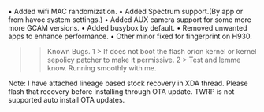 





•  Added wifi MAC randomization.
•  Added Spectrum support.(By app or from havoc system settings.)
•  Added AUX camera support for some more more GCAM versions.
•  Added busybox by default.
•  Removed unwanted apps to enhance performance.
•  Other minor fixed for fingerprint on H930.

>> Known Bugs.
1 > If does not boot the flash orion kernel or kernel sepolicy patcher to make it permissive.
2 > Test and lemme know. Running smoothly with me.

Note: I have attached lineage based stock recovery in XDA thread. Please flash that recovery before installing through OTA update. TWRP is not supported auto install OTA updates.


